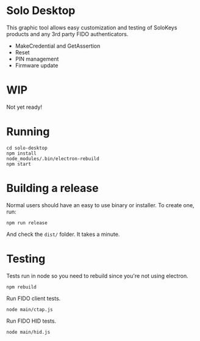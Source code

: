 # Solo Desktop

This graphic tool allows easy customization and testing of SoloKeys products and any 3rd party FIDO authenticators.

* MakeCredential and GetAssertion
* Reset
* PIN management
* Firmware update

# WIP

Not yet ready!

# Running

```
cd solo-desktop
npm install
node_modules/.bin/electron-rebuild
npm start
```

# Building a release

Normal users should have an easy to use binary or installer.
To create one, run:

```
npm run release
```

And check the `dist/` folder.  It takes a minute.

# Testing

Tests run in node so you need to rebuild since you're not using electron.

```
npm rebuild
```

Run FIDO client tests.  

```
node main/ctap.js
```


Run FIDO HID tests.  

```
node main/hid.js
```

